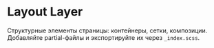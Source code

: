 ﻿# Layout Layer

Структурные элементы страницы: контейнеры, сетки, композиции. Добавляйте partial-файлы и экспортируйте их через `_index.scss`.
